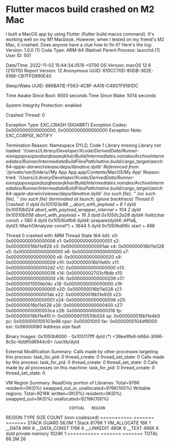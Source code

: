 
# Flutter macos build crashed on M2 Mac

I built a MacOS app by using Flutter (flutter build macos command). It's working well on my M1 Macbook. However, when I tested on my friend's M2 Mac, it crashed. Does anyone have a clue how to fix it? Here's the log:
Version:               1.0.0 (1)
Code Type:             ARM-64 (Native)
Parent Process:        launchd [1]
User ID:               501

Date/Time:             2022-11-02 15:44:34.0519 +0700
OS Version:            macOS 12.6 (21G115)
Report Version:        12
Anonymous UUID:        610CC70D-80DB-362E-6168-CB7FFD990E40

Sleep/Wake UUID:       686BA11E-F563-4C8F-AA19-C4937F9181DC

Time Awake Since Boot: 9500 seconds
Time Since Wake:       5014 seconds

System Integrity Protection: enabled

Crashed Thread:        0

Exception Type:        EXC_CRASH (SIGABRT)
Exception Codes:       0x0000000000000000, 0x0000000000000000
Exception Note:        EXC_CORPSE_NOTIFY

Termination Reason:    Namespace DYLD, Code 1 Library missing
Library not loaded: '/Users/*/Library/Developer/Xcode/DerivedData/Runner-eixmpjopssepzedozqbaoavjkhar/Build/Intermediates.noindex/ArchiveIntermediates/Runner/IntermediateBuildFilesPath/native.build/cargo_target/aarch64-apple-darwin/release/deps/libnative.dylib'
Referenced from: '/private/var/folders/*/My App App.app/Contents/MacOS/My App'
Reason: tried: '/Users/*/Library/Developer/Xcode/DerivedData/Runner-eixmpjopssepzedozqbaoavjkhar/Build/Intermediates.noindex/ArchiveIntermediates/Runner/IntermediateBuildFilesPath/native.build/cargo_target/aarch64-apple-darwin/release/deps/libnative.dylib' (no such file), '' (no such file), '' (no such file)
(terminated at launch; ignore backtrace)
Thread 0 Crashed:
0   dyld                                   0x105103e98 __abort_with_payload + 8
1   dyld                                   0x10510b024 abort_with_payload_wrapper_internal + 104
2   dyld                                   0x10510b058 abort_with_payload + 16
3   dyld                                   0x1050c2a28 dyld4::halt(char const*) + 580
4   dyld                                   0x1050bdfb8 dyld4::prepare(dyld4::APIs&, dyld3::MachOAnalyzer const*) + 3644
5   dyld                                   0x1050bd06c start + 488


Thread 0 crashed with ARM Thread State (64-bit):
    x0: 0x0000000000000006   x1: 0x0000000000000001   x2: 0x000000016b11e928   x3: 0x00000000000001ab
    x4: 0x000000016b11e528   x5: 0x0000000000000000   x6: 0x0000000000000000   x7: 0x0000000000000000
    x8: 0x0000000000000020   x9: 0x0000000000000009  x10: 0x000000016b11e6fc  x11: 0x00000000000002d2
   x12: 0x0000000000000000  x13: 0x0000000000000036  x14: 0x00000002703cf8db  x15: 0x0000000000000000
   x16: 0x0000000000000209  x17: 0x00000001050bb14c  x18: 0x0000000000000000  x19: 0x0000000000000000
   x20: 0x000000016b11e528  x21: 0x00000000000001ab  x22: 0x000000016b11e928  x23: 0x0000000000000001
   x24: 0x0000000000000006  x25: 0x000000016b11e528  x26: 0x0000000000000400  x27: 0x00000000000003ca
   x28: 0x0000000000000316   fp: 0x000000016b11e4f0   lr: 0x000000010510b024
    sp: 0x000000016b11e4b0   pc: 0x0000000105103e98 cpsr: 0x00001000
   far: 0x0000000104df8000  esr: 0x56000080  Address size fault

Binary Images:
       0x1050b8000 -        0x105117fff dyld (*) <38ee9fe9-b66d-3066-8c5c-6ddf0d6944c6> /usr/lib/dyld

External Modification Summary:
  Calls made by other processes targeting this process:
    task_for_pid: 0
    thread_create: 0
    thread_set_state: 0
  Calls made by this process:
    task_for_pid: 0
    thread_create: 0
    thread_set_state: 0
  Calls made by all processes on this machine:
    task_for_pid: 0
    thread_create: 0
    thread_set_state: 0

VM Region Summary:
ReadOnly portion of Libraries: Total=976K resident=0K(0%) swapped_out_or_unallocated=976K(100%)
Writable regions: Total=9216K written=0K(0%) resident=0K(0%) swapped_out=0K(0%) unallocated=9216K(100%)

                                VIRTUAL   REGION 
REGION TYPE                        SIZE    COUNT (non-coalesced) 
===========                     =======  ======= 
STACK GUARD                       56.0M        1 
Stack                             8176K        1 
VM_ALLOCATE                         16K        1 
__DATA                              96K        6 
__DATA_CONST                       176K        6 
__LINKEDIT                         480K        6 
__TEXT                             496K        6 
dyld private memory               1024K        1 
===========                     =======  ======= 
TOTAL                             66.2M       28 




        